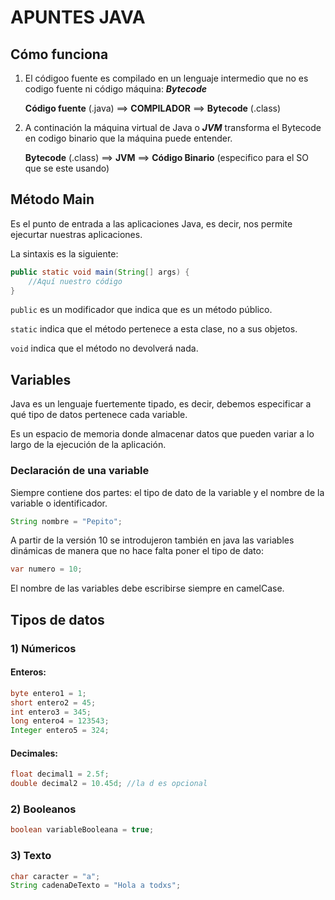 # APUNTES JAVA

## Cómo funciona

1) El códigoo fuente es compilado en un lenguaje intermedio que no es codigo fuente ni código máquina: __*Bytecode*__

    __Código fuente__ (.java) ==> __COMPILADOR__ ==> __Bytecode__ (.class)

2) A continación la máquina virtual de Java o __*JVM*__ transforma el Bytecode en codigo binario que la máquina puede entender.

    __Bytecode__ (.class) ==> __JVM__ ==> __Código Binario__ (especifico para el SO que se este usando)

## Método Main

Es el punto de entrada a las aplicaciones Java, es decir, nos permite ejecurtar nuestras aplicaciones.

La sintaxis es la siguiente:

```java
public static void main(String[] args) {
    //Aquí nuestro código
}
```
`public` es un modificador que indica que es un método público.

`static` indica que el método pertenece a esta clase, no a sus objetos.

`void` indica que el método no devolverá nada.


## Variables

Java es un lenguaje fuertemente tipado, es decir, debemos especificar a qué tipo de datos pertenece cada variable.

Es un espacio de memoria donde almacenar datos que pueden variar a lo largo de la ejecución de la aplicación.

### Declaración de una variable

Siempre contiene dos partes: el tipo de dato de la variable y el nombre de la variable o identificador.


```java 
String nombre = "Pepito";
```
A partir de la versión 10 se introdujeron también en java las variables dinámicas de manera que no hace falta poner el tipo de dato:

```java
var numero = 10;
```

El nombre de las variables debe escribirse siempre en camelCase.

## Tipos de datos

### 1) Númericos

#### Enteros:

```java
byte entero1 = 1;
short entero2 = 45;
int entero3 = 345;
long entero4 = 123543;
Integer entero5 = 324;
```

#### Decimales:

```java
float decimal1 = 2.5f;
double decimal2 = 10.45d; //la d es opcional
```

### 2) Booleanos

```java
boolean variableBooleana = true;
```

### 3) Texto

```java
char caracter = "a";
String cadenaDeTexto = "Hola a todxs";
```
